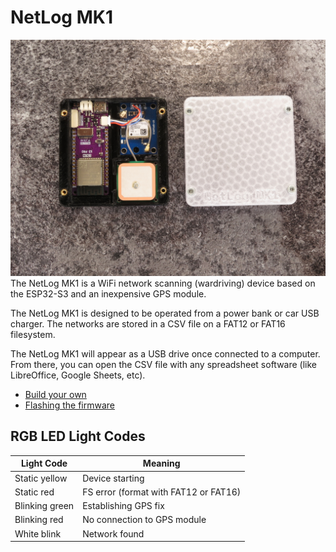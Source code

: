 # NetLog MK1
![NetLog MK1 top view](pictures/case_and_lid.jpg)
The NetLog MK1 is a WiFi network scanning (wardriving) device based on
the ESP32-S3 and an inexpensive GPS module.

The NetLog MK1 is designed to be operated from a power bank or car USB charger.
The networks are stored in a CSV file on a FAT12 or FAT16 filesystem.

The NetLog MK1 will appear as a USB drive once connected to a computer.
From there, you can open the CSV file with any spreadsheet software (like LibreOffice, Google Sheets, etc).

- [Build your own](docs/build_tutorial.md)
- [Flashing the firmware](docs/flashing_tutorial.md)

## RGB LED Light Codes
| Light Code     | Meaning                               |
|----------------|---------------------------------------|
| Static yellow  | Device starting                       |
| Static red     | FS error (format with FAT12 or FAT16) |
| Blinking green | Establishing GPS fix                  |
| Blinking red   | No connection to GPS module           |
| White blink    | Network found                         |
